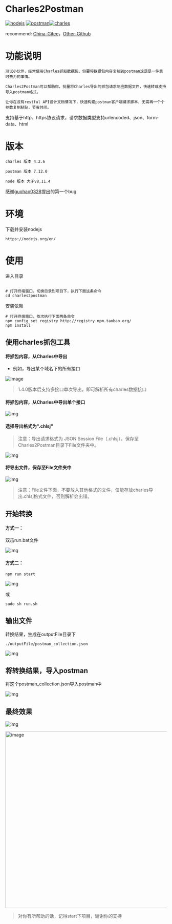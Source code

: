 # Charles2Postman

[![nodejs](https://img.shields.io/badge/nodejs-v8.11.4-blue.svg)](https://nodejs.org/en/blog/release/v8.11.4/) [![postman](https://img.shields.io/badge/postman-v7.1.12-orange.svg)](https://www.postman.com/downloads/)[![charles](https://img.shields.io/badge/charles-v4.2.6-yellow.svg)](https://www.charlesproxy.com/download/latest-release/)

recommend: [China-Gitee](https://gitee.com/liyinchi/Charles2Postman)，[Other-Github](https://github.com/liyinchigithub/Charles2Postman)


功能说明
===
```
测试小伙伴，经常使用Charles抓取数据包，但要将数据包内容复制到postman这是是一件费时费力的事情。

Charles2Postman可以帮助你，批量将Charles导出的抓包请求响应数据文件，快速转成支持导入postman格式，

让你在没有restful API设计文档情况下，快速构建postman客户端请求脚本，无需再一个个参数复制粘贴，节省时间。

```
支持基于http、https协议请求，请求数据类型支持urlencoded、json、form-data、html

版本
===

```
charles 版本 4.2.6

postman 版本 7.12.0

node 版本 大于v8.11.4
```


感谢[guohao0328](https://github.com/guohao0328)提出的第一个bug

环境
===

下载并安装nodejs
```
https://nodejs.org/en/
```

使用
===

进入目录

```

# 打开终端窗口，切换目录到项目下，执行下面这条命令
cd charles2postman
```
安装依赖
```
# 打开终端窗口，依次执行下面两条命令
npm config set registry http://registry.npm.taobao.org/
npm install
```

使用charles抓包工具
---


#### 将抓包内容，从Charles中导出

* 例如，导出某个域名下的所有接口

![image](https://user-images.githubusercontent.com/19643260/198886853-de00b7c1-4237-4d1f-9534-25cd173619e0.png)

>1.4.0版本后支持多接口单次导出，即可解析所有charles数据接口


#### 将抓包内容，从Charles中导出单个接口

![img](./static/image/导出文件.jpg)

#### 选择导出格式为".chlsj"

>注意：导出请求格式为 JSON Session File（.chlsj），保存至Charles2Postman目录下File文件夹中。

![img](./static/image/导出文件到File.jpg)



#### 将导出文件，保存至File文件夹中

![img](./static/image/导出文件到File例子.jpg)

>注意：File文件下面，不要放入其他格式的文件，仅能存放charles导出.chlsj格式文件，否则解析会出错。

开始转换
---

#### 方式一：
双击run.bat文件

![img](./static/image/windows双击bat文件.jpg)

#### 方式二：

```
npm run start

```
![img](./static/image/开始转换.jpg)

或

```
sudo sh run.sh
```


输出文件
---

转换结果，生成在outputFile目录下

```
./outputFile/postman_collection.json
```
![img](./static/image/转换后文件输出位置.jpg)

将转换结果，导入postman
---

将这个postman_collection.json导入postman中

![img](./static/image/将postman_collection.json导入postman中.jpg)


最终效果
---
![img](./static/image/最终效果.jpg)

<img width="552" alt="image" src="https://user-images.githubusercontent.com/19643260/198886958-b57708b7-1fba-4c86-915e-b66e6ac48898.png">

>对你有所帮助的话，记得start下项目，谢谢你的支持
